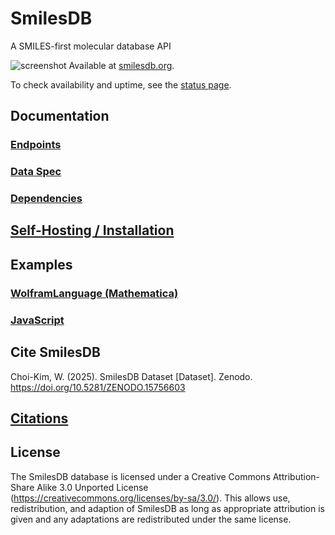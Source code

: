 # SmilesDB
A SMILES-first molecular database API

![screenshot](https://i.imgur.com/Zms4VHs.png)
Available at [smilesdb.org](https://smilesdb.org).

To check availability and uptime, see the [status page](https://status.smilesdb.org/).

## Documentation

### [Endpoints](https://github.com/rockwillck/SmilesDB/wiki/API-Documentation#endpoints)
### [Data Spec](https://github.com/rockwillck/SmilesDB/wiki/API-Documentation#data-spec)
### [Dependencies](https://github.com/rockwillck/SmilesDB/wiki/Self%E2%80%90Hosting-&-Installation#dependencies)

## [Self-Hosting / Installation](https://github.com/rockwillck/SmilesDB/wiki/Self%E2%80%90Hosting-&-Installation)

## Examples
### [WolframLanguage (Mathematica)](https://github.com/rockwillck/SmilesDB/wiki/Examples#wolframlanguage-mathematica)

### [JavaScript](https://github.com/rockwillck/SmilesDB/wiki/Examples#javascript)

## Cite SmilesDB
Choi-Kim, W. (2025). SmilesDB Dataset [Dataset]. Zenodo. https://doi.org/10.5281/ZENODO.15756603

## [Citations](https://github.com/rockwillck/SmilesDB/wiki/Citations)

## License
The SmilesDB database is licensed under a Creative Commons Attribution-Share Alike 3.0 Unported License (https://creativecommons.org/licenses/by-sa/3.0/). This allows use, redistribution, and adaption of SmilesDB as long as appropriate attribution is given and any adaptations are redistributed under the same license.
